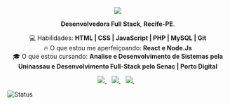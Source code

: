 <p align="center">
  <img src="https://readme-typing-svg.demolab.com/?lines=Fala+galera,+eu+sou+Delis+Guerra!;Sejam+bem+vindos+ao+meu+Github!;Fala+galera,+eu+sou+Delis+Guerra!;Sejam+bem+vindos+ao+meu+Github!;Fala+galera,+eu+sou+Delis+Guerra!;Sejam+bem+vindos+ao+meu+Github!;eu+sou+Delis+Guerra!&font=Fira%20Code&weight=600&size=32&center=true&color=b58bd3&width=635&height=150&duration=4000&pause=1000">
</p>
<p align='center'>
  <strong>Desenvolvedora Full Stack</strong>, <strong>Recife-PE</strong>.
</p>
<p align="center">
  💻 Habilidades: <strong> HTML | CSS | JavaScript | PHP | MySQL | Git </strong><br>
  🔥 O que estou me aperfeiçoando: <strong>React e Node.Js</strong><br>
  🎓 O que estou cursando: <strong>Analise e Desenvolvimento de Sistemas pela Uninassau 
  e Desenvolvimento Full-Stack pelo Senac | Porto Digital</strong>
</p>
<p align='center'>  
  <a href="https://www.linkedin.com/in/delis-guerra-46b63614a/">
    <img src="https://img.shields.io/badge/linkedin-%230077B5.svg?&style=for-the-badge&logo=linkedin&logoColor=white" />
  </a>&nbsp;&nbsp;
  <a href="https://www.instagram.com/delisz/">
    <img src="https://img.shields.io/badge/instagram-%23E4405F.svg?&style=for-the-badge&logo=instagram&logoColor=white" />        
  </a>&nbsp;&nbsp;
  <a href="https://twitter.com/delisssz">
    <img src="https://img.shields.io/badge/twitter-%231DA1F2.svg?&style=for-the-badge&logo=twitter&logoColor=white" />        
  </a>&nbsp;&nbsp;
  
</p>
<p align="left"> <img src="https://komarev.com/ghpvc/?username=DelisG" alt="Status" /> </p>

